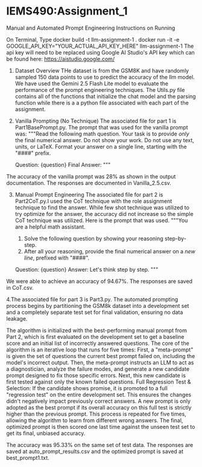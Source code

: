 # IEMS490:Assignment_1
Manual and Automated Prompt Engineering
Instructions on Running

On Terminal, Type 
docker build -t llm-assignment-1 .
docker run -it -e GOOGLE_API_KEY="YOUR_ACTUAL_API_KEY_HERE" llm-assignment-1
The api key will need to be replaced using Google AI Studio's API key which can be found here: https://aistudio.google.com/

1. Dataset Overview
THe dataset is from the GSM8K and have randomly sampled 150 data points to use to predict the accuracy of the llm model. We have used the Gemini 2.5 Flash Lite model to evaluate the performance of the prompt engineering techniques. The Utils.py file contains all of the functions that initialize the chat model and the parsing function while there is a a python file associated with each part of the assignment.

2. Vanilla Prompting (No Technique)
The associated file for part 1 is Part1BasePrompt.py. The prompt that was used for the vanilla prompt was:
"""Read the following math question.
    Your task is to provide *only* the final numerical answer.
    Do not show your work. Do not use any text, units, or LaTeX.
    Format your answer on a single line, starting with the "####" prefix.

    Question: {question}
    Final Answer: """
    
The accuracy of the vanilla prompt was 28% as shown in the output documentation. The responses are documented in Vanilla_2.5.csv.

3. Manual Prompt Engineering
The associated file for part 2 is Part2CoT.py.I used the CoT technique with the role assignment technique to find the answer. While few shot technique was utilized to try optimize for the answer, the accuracy did not increase so the simple CoT technique was utilized. Here is the prompt that was used.
"""You are a helpful math assistant.
    1. Solve the following question by showing your reasoning step-by-step.
    2. After all your reasoning, provide the final numerical answer on a *new line*, prefixed with "####".

    Question: {question}
    Answer: Let's think step by step.
    """
    
We were able to achieve an accuracy of 94.67%. The responses are saved in CoT.csv.

4.The associated file for part 3 is Part3.py. The automated prompting process begins by partitioning the GSM8k dataset into a development set and a completely separate test set for final validation, ensuring no data leakage.

The algorithm is initialized with the best-performing manual prompt from Part 2, which is first evaluated on the development set to get a baseline score and an initial list of incorrectly answered questions. The core of the algorithm is an iterative loop that runs for five times:
First, a "meta-prompt" is given the set of questions the current best prompt failed on, including the model's incorrect output.
Then, the meta-prompt instructs an LLM to act as a diagnostician, analyze the failure modes, and generate a new candidate prompt designed to fix those specific errors.
Next, this new candidate is first tested against only the known failed questions.
Full Regression Test & Selection: If the candidate shows promise, it is promoted to a full "regression test" on the entire development set. This ensures the changes didn't negatively impact previously correct answers. A new prompt is only adopted as the best prompt if its overall accuracy on this full test is strictly higher than the previous prompt.
This process is repeated for five times, allowing the algorithm to learn from different wrong answers. The final, optimized prompt is then scored one last time against the unseen test set to get its final, unbiased accuracy.

The accuracy was 95.33% on the same set of test data. The responses are saved at auto_prompt_results.csv and the optimized prompt is saved at best_prompt1.txt.